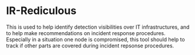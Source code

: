 # IR-Rediculous
This is used to help identify detection visibilities over IT infrastructures, and to help make recommendations on incident response procedures. Especially in a situation one node is compromised, this tool should help to track if other parts are covered during incident repsonse procedures.
